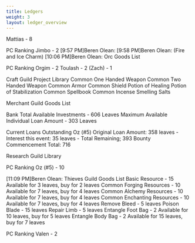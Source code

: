 ```yaml
---
title: Ledgers
weight: 3
layout: ledger_overview
---
```



Mattias - 8

PC Ranking
Jimbo - 2 
[9:57 PM]Beren Olean: 
[9:58 PM]Beren Olean:  (Fire and Ice Charm)
[10:06 PM]Beren Olean: Orc Goods List


PC Ranking
Orgim - 2
Toulash - 2
(Zach) - 1

Craft Guild Project Library
Common One Handed Weapon
Common Two Handed Weapon
Common Armor
Common Shield
Potion of Healing
Potion of Stabilization
Common Spellbook
Common Incense
Smelling Salts


Merchant Guild Goods List


Bank
Total Available Investments - 606 Leaves
Maximum Available Individual Loan Amount - 303 Leaves

Current Loans Outstanding
Oz (#5)  Original Loan Amount: 358 leaves - Interest this event: 35 leaves - Total Remaining; 393  Bounty Commencement Total: 716 


Research Guild Library

PC Ranking
Oz (#5) - 10 

[11:09 PM]Beren Olean: Thieves Guild Goods List
Basic Resource - 15 Available for 3 leaves, buy for 2 leaves
Common Forging Resources - 10 Available for 7 leaves, buy for 4 leaves
Common Alchemy Resources - 10 Available for 7 leaves, buy for 4 leaves
Common Enchanting Resources - 10 Available for 7 leaves, buy for 4 leaves
Remove Bleed - 5 leaves
Poison Blade - 15 leaves
Repair Limb - 5 leaves
Entangle Foot Bag - 2 Available for 10 leaves, buy for 5 leaves
Entangle Body Bag - 2 Available for 15 leaves, buy for 7 leaves

PC Ranking
Valen - 2